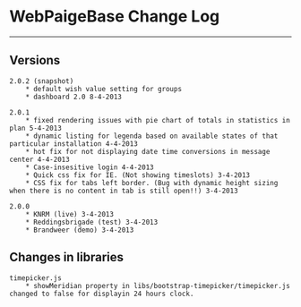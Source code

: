 # WebPaigeBase Change Log
---

## Versions

	2.0.2 (snapshot)
		* default wish value setting for groups
		* dashboard 2.0 8-4-2013

	2.0.1
		* fixed rendering issues with pie chart of totals in statistics in plan 5-4-2013
		* dynamic listing for legenda based on available states of that particular installation 4-4-2013
		* hot fix for not displaying date time conversions in message center 4-4-2013
		* Case-insesitive login 4-4-2013
		* Quick css fix for IE. (Not showing timeslots) 3-4-2013
		* CSS fix for tabs left border. (Bug with dynamic height sizing when there is no content in tab is still open!!) 3-4-2013
	
	2.0.0
		* KNRM (live) 3-4-2013
		* Reddingsbrigade (test) 3-4-2013
		* Brandweer (demo) 3-4-2013


## Changes in libraries
	timepicker.js
		* showMeridian property in libs/bootstrap-timepicker/timepicker.js changed to false for displayin 24 hours clock.